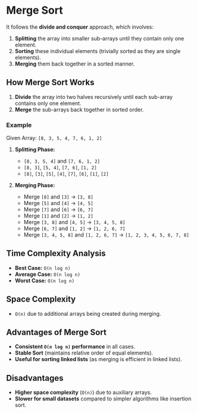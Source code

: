 # Merge Sort

It follows the **divide and conquer** approach, which involves:

1. **Splitting** the array into smaller sub-arrays until they contain only one element.
2. **Sorting** these individual elements (trivially sorted as they are single elements).
3. **Merging** them back together in a sorted manner.

## How Merge Sort Works

1. **Divide** the array into two halves recursively until each sub-array contains only one element.
2. **Merge** the sub-arrays back together in sorted order.

### Example

Given Array: `[8, 3, 5, 4, 7, 6, 1, 2]`

1. **Splitting Phase:**

   - `[8, 3, 5, 4]` and `[7, 6, 1, 2]`
   - `[8, 3]`, `[5, 4]`, `[7, 6]`, `[1, 2]`
   - `[8]`, `[3]`, `[5]`, `[4]`, `[7]`, `[6]`, `[1]`, `[2]`

2. **Merging Phase:**
   - Merge `[8]` and `[3]` -> `[3, 8]`
   - Merge `[5]` and `[4]` -> `[4, 5]`
   - Merge `[7]` and `[6]` -> `[6, 7]`
   - Merge `[1]` and `[2]` -> `[1, 2]`
   - Merge `[3, 8]` and `[4, 5]` -> `[3, 4, 5, 8]`
   - Merge `[6, 7]` and `[1, 2]` -> `[1, 2, 6, 7]`
   - Merge `[3, 4, 5, 8]` and `[1, 2, 6, 7]` -> `[1, 2, 3, 4, 5, 6, 7, 8]`

## Time Complexity Analysis

- **Best Case:** `O(n log n)`
- **Average Case:** `O(n log n)`
- **Worst Case:** `O(n log n)`

## Space Complexity

- `O(n)` due to additional arrays being created during merging.

## Advantages of Merge Sort

- **Consistent `O(n log n)` performance** in all cases.
- **Stable Sort** (maintains relative order of equal elements).
- **Useful for sorting linked lists** (as merging is efficient in linked lists).

## Disadvantages

- **Higher space complexity** (`O(n)`) due to auxiliary arrays.
- **Slower for small datasets** compared to simpler algorithms like insertion sort.

